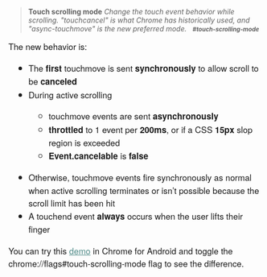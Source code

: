 <blockquote>
<strong>Touch scrolling mode</strong> <em>
Change the touch event behavior while scrolling. "touchcancel" is what Chrome has historically used, and "async-touchmove" is the new preferred mode. &nbsp; <small><strong>#touch-scrolling-mode</strong></small>
</em></blockquote>

<!--more-->


<p style="margin: 0.4em 0px 0.8em; font-family: 'Helvetica Neue', Helvetica, Arial, sans-serif; font-size: 17px; line-height: 25.5px;"></p>
<p style="margin: 0.4em 0px 0.8em; font-family: 'Helvetica Neue', Helvetica, Arial, sans-serif; font-size: 17px; line-height: 25.5px;"></p>
<p style="margin: 0.4em 0px 0.8em; font-family: 'Helvetica Neue', Helvetica, Arial, sans-serif; font-size: 17px; line-height: 25.5px;">The new behavior is:</p>

<ul style="margin: 1em 0px; padding: 0px 0px 0px 40px; font-family: 'Helvetica Neue', Helvetica, Arial, sans-serif; font-size: 17px; line-height: 25.5px;">
	<li>The <strong>first</strong> touchmove is sent <strong>synchronously</strong> to allow scroll to be <strong>canceled</strong></li>
	<li>During active scrolling
<ul style="margin: 1em 0px; padding: 0px 0px 0px 40px;">
	<li>touchmove events are sent <strong>asynchronously</strong></li>
	<li><strong>throttled</strong> to 1 event per <strong>200ms</strong>, or if a CSS <strong>15px</strong> slop region is exceeded</li>
	<li><strong>Event.cancelable</strong> is <strong>false</strong></li>
</ul>
</li>
	<li>Otherwise, touchmove events fire synchronously as normal when active scrolling terminates or isn’t possible because the scroll limit has been hit</li>
	<li>A touchend event <strong>always</strong> occurs when the user lifts their finger</li>
</ul>
<p style="margin: 0.4em 0px 0.8em; font-family: 'Helvetica Neue', Helvetica, Arial, sans-serif; font-size: 17px; line-height: 25.5px;">You can try this <a style="color: #508b88; text-decoration-line: underline;" href="http://www.rbyers.net/touchevent-scroll.html">demo</a> in Chrome for Android and toggle the chrome://flags#touch-scrolling-mode flag to see the difference.</p>